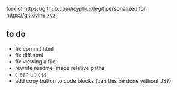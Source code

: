 fork of https://github.com/icyphox/legit personalized for https://git.ovine.xyz

## to do
- fix commit.html
- fix diff.html
- fix viewing a file
- rewrite readme image relative paths
- clean up css
- add copy button to code blocks (can this be done without JS?)
